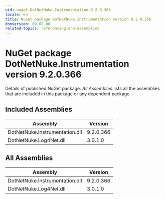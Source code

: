 ```yaml
---
uid: nuget-DotNetNuke.Instrumentation-9.2.0.366
locale: en
title: NuGet package DotNetNuke.Instrumentation version 9.2.0.366
dnnversion: 09.08.00
related-topics: referencing-dnn-assemblies
---
```


# NuGet package DotNetNuke.Instrumentation version 9.2.0.366
Details of published NuGet package.
*All Assemblies* lists all the assemblies that are included in this package or any dependent package.

## Included Assemblies

|Assembly|Version|
|---|---|
|DotNetNuke.Instrumentation.dll|9.2.0.366|
|DotNetNuke.Log4Net.dll|3.0.1.0|

## All Assemblies

|Assembly|Version|
|---|---|
|DotNetNuke.Instrumentation.dll|9.2.0.366|
|DotNetNuke.Log4Net.dll|3.0.1.0|

